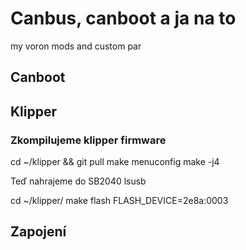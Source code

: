 # Canbus, canboot a ja na to
my voron mods and custom par

## Canboot

## Klipper
### Zkompilujeme klipper firmware

cd ~/klipper && git pull
make menuconfig
make -j4

Teď nahrajeme do SB2040
lsusb

cd ~/klipper/
make flash FLASH_DEVICE=2e8a:0003


## Zapojení


